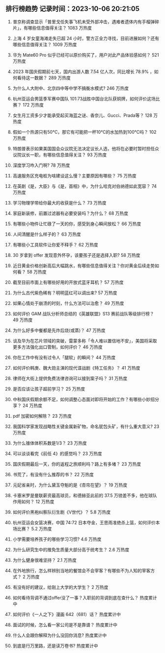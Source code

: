 
## 排行榜趋势 记录时间：2023-10-06 20:21:05
  
  1. 普京称调查显示「普里戈任失事飞机未受外部冲击，遇难者遗体内有手榴弹碎片」，有哪些信息值得关注？ 1083 万热度
    
  2. 上海 4 岁女童海滩走失已超 24 小时，警方正全力寻找，目前进展如何？还有哪些信息值得关注？ 1009 万热度
    
  3. 华为 Mate60 Pro 似乎已经可以原价购买了，用户对此产品体验感如何？ 521 万热度
    
  4. 2023 年国庆假期前七天，国内出游人数 7.54 亿人次，同比增长 78.9% ，如何看待这一数据？ 289 万热度
    
  5. 为什么人大附中、北京四中等中学不搞衡水模式? 246 万热度
    
  6. 杭州亚运会男篮季军赛中国队 101:73战胜中国台北队获铜牌，如何评价这场比赛？ 172 万热度
    
  7. 女生月工资多少才能承受起买海蓝之谜、香奈儿、Gucci、Prada等？ 128 万热度
    
  8. 假如一个热源只有50℃，那它有可能把一杯10℃的水加热到100℃吗？ 102 万热度
    
  9. 特朗普表示如果美国国会众议院无法决定议长人选，他将在必要时暂时担任众议院议长一职，有哪些信息值得关注？ 93 万热度
    
  10. 深度学习咋入门啊? 78 万热度
    
  11. 高速服务区充电桩为啥建设这么慢？主要原因有哪些？ 75 万热度
    
  12. 在英剧《是，大臣》与《是，首相》中，为什么哈克对伯纳德如此宽容？ 74 万热度
    
  13. 学习物理学带给你最大的收获是什么？ 73 万热度
    
  14. 家庭新装修，前置过滤器有必要安装吗？为什么？ 68 万热度
    
  15. 有哪些小物件让忙碌了一天的你，感受到身心瞬间放松？ 66 万热度
    
  16. 人间清醒是什么样子的？ 63 万热度
    
  17. 有哪些小工具软件让你爱不释手？ 62 万热度
    
  18. 30 岁拿到 offer 发现意外怀孕，该要孩子还是选择入职? 58 万热度
    
  19. 近日黄金价格创新高后大幅跳水，有哪些信息值得关注？你对黄金后续走势如何看？ 58 万热度
    
  20. 截至目前市面上有哪些好用的开放式蓝牙耳机？ 57 万热度
    
  21. 为什么古代紫色稀有？明明蓝红可以调出来? 57 万热度
    
  22. 如果心情处于崩溃的时刻，什么方法可以治愈？ 49 万热度
    
  23. 如何评价 GAM 战队分析师总结的《英雄联盟》S13 赛前战队等级排行榜？ 49 万热度
    
  24. 为什么好多中餐都是先炸后烧(或蒸)？ 47 万热度
    
  25. 谈及华为在芯片领域的突破，雷蒙多称「令人难以置信地不安」，美国将采取更多方法强化出口管制，如何评价？ 46 万热度
    
  26. 你在工作中有没有过令人「腿软」的瞬间？ 44 万热度
    
  27. 如何评价韩庚、魏大勋主演的现代谍战剧《特工任务》？ 41 万热度
    
  28. 律师在大街上提供免费法律咨询可以接到案子吗？ 31 万热度
    
  29. 是否应该让孩子超前学习？ 25 万热度
    
  30. 中秋国庆假期余额不足，如何调整心态面对即将开始的工作？有哪些小妙招分享？ 24 万热度
    
  31. pdf 加密如何解除？ 23 万热度
    
  32. 我国科学家发现战略性关键金属新矿物，命名铌包头矿，有什么重大意义? 23 万热度
    
  33. 为什么锥体体积系数是1/3？ 23 万热度
    
  34. 可以谈谈看完《前任 4》的感觉吗？ 23 万热度
    
  35. 国庆假期最后一天，你的返程之旅顺利吗？路上有多堵？ 23 万热度
    
  36. 书荒了，有没有什么推荐的书？ 22 万热度
    
  37. 元妃省亲时，为什么黛玉夺魁的是《杏帘在望》？ 19 万热度
    
  38. 卡塞米罗是曼联薪资最高球员，和德赫亚此前的 37.5 万镑差不多，他在球队作用如何？ 12 万热度
    
  39. 如何评价黑袍纠察队衍生剧《V世代》？ 5.8 万热度
    
  40. 杭州亚运会女篮决赛，中国 74:72 日本夺金，王思雨准绝杀上篮，如何评价本场比赛？ 5.2 万热度
    
  41. 小学需要培养孩子的哪些学习习惯? 4.6 万热度
    
  42. 为什么研究生中的推免生质量大部分高于统考生？ 2.6 万热度
    
  43. 为什么健身很难坚持？ 2.1 万热度
    
  44. 在外地旅行，怎么样辨别当地的餐馆会不会宰客？有哪些不为人知的宰客方式？ 2 万热度
    
  45. 有没有好的建议，给刚上大学的大学生？ 2 万热度
    
  46. 如何看待背调不通过offer没了一事？入职前的背调到底在查什么？ 热度累计中
    
  47. 如何评价《一人之下》漫画 642（681）话？ 热度累计中
    
  48. 面试的时候，怎么看一家公司是不是靠谱？ 热度累计中
    
  49. 什么人会跟你解释为什么没回你消息? 热度累计中
    
  50. 到底是行万里路，还是读万卷书? 热度累计中
    